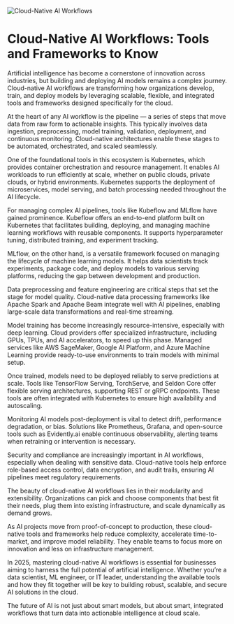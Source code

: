 ![Cloud-Native AI Workflows](https://gleecus.com/wp-content/uploads/2025/01/Building-Cloud-Native-AI-Solutions-with-AWS-Azure-and-GCP-AI-Stack-cover.jpg)

# Cloud-Native AI Workflows: Tools and Frameworks to Know

Artificial intelligence has become a cornerstone of innovation across industries, but building and deploying AI models remains a complex journey. Cloud-native AI workflows are transforming how organizations develop, train, and deploy models by leveraging scalable, flexible, and integrated tools and frameworks designed specifically for the cloud.

At the heart of any AI workflow is the pipeline — a series of steps that move data from raw form to actionable insights. This typically involves data ingestion, preprocessing, model training, validation, deployment, and continuous monitoring. Cloud-native architectures enable these stages to be automated, orchestrated, and scaled seamlessly.

One of the foundational tools in this ecosystem is Kubernetes, which provides container orchestration and resource management. It enables AI workloads to run efficiently at scale, whether on public clouds, private clouds, or hybrid environments. Kubernetes supports the deployment of microservices, model serving, and batch processing needed throughout the AI lifecycle.

For managing complex AI pipelines, tools like Kubeflow and MLflow have gained prominence. Kubeflow offers an end-to-end platform built on Kubernetes that facilitates building, deploying, and managing machine learning workflows with reusable components. It supports hyperparameter tuning, distributed training, and experiment tracking.

MLflow, on the other hand, is a versatile framework focused on managing the lifecycle of machine learning models. It helps data scientists track experiments, package code, and deploy models to various serving platforms, reducing the gap between development and production.

Data preprocessing and feature engineering are critical steps that set the stage for model quality. Cloud-native data processing frameworks like Apache Spark and Apache Beam integrate well with AI pipelines, enabling large-scale data transformations and real-time streaming.

Model training has become increasingly resource-intensive, especially with deep learning. Cloud providers offer specialized infrastructure, including GPUs, TPUs, and AI accelerators, to speed up this phase. Managed services like AWS SageMaker, Google AI Platform, and Azure Machine Learning provide ready-to-use environments to train models with minimal setup.

Once trained, models need to be deployed reliably to serve predictions at scale. Tools like TensorFlow Serving, TorchServe, and Seldon Core offer flexible serving architectures, supporting REST or gRPC endpoints. These tools are often integrated with Kubernetes to ensure high availability and autoscaling.

Monitoring AI models post-deployment is vital to detect drift, performance degradation, or bias. Solutions like Prometheus, Grafana, and open-source tools such as Evidently.ai enable continuous observability, alerting teams when retraining or intervention is necessary.

Security and compliance are increasingly important in AI workflows, especially when dealing with sensitive data. Cloud-native tools help enforce role-based access control, data encryption, and audit trails, ensuring AI pipelines meet regulatory requirements.

The beauty of cloud-native AI workflows lies in their modularity and extensibility. Organizations can pick and choose components that best fit their needs, plug them into existing infrastructure, and scale dynamically as demand grows.

As AI projects move from proof-of-concept to production, these cloud-native tools and frameworks help reduce complexity, accelerate time-to-market, and improve model reliability. They enable teams to focus more on innovation and less on infrastructure management.

In 2025, mastering cloud-native AI workflows is essential for businesses aiming to harness the full potential of artificial intelligence. Whether you’re a data scientist, ML engineer, or IT leader, understanding the available tools and how they fit together will be key to building robust, scalable, and secure AI solutions in the cloud.

The future of AI is not just about smart models, but about smart, integrated workflows that turn data into actionable intelligence at cloud scale.
